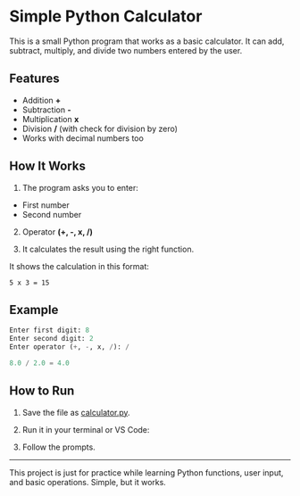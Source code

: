 # Simple Python Calculator

This is a small Python program that works as a basic calculator.
It can add, subtract, multiply, and divide two numbers entered by the user.

## Features
* Addition **+**
* Subtraction **-**
* Multiplication **x**
* Division **/** (with check for division by zero)
* Works with decimal numbers too

## How It Works
1. The program asks you to enter:
* First number
* Second number
  
2. Operator **(+, -, x, /)**

3. It calculates the result using the right function.

It shows the calculation in this format:
```
5 x 3 = 15
```
## Example
```python
Enter first digit: 8
Enter second digit: 2
Enter operator (+, -, x, /): /

8.0 / 2.0 = 4.0
```

## How to Run
1. Save the file as [calculator.py](calculator_ass.py).

2. Run it in your terminal or VS Code:

3. Follow the prompts.

---

This project is just for practice while learning Python functions, user input, and basic operations.
Simple, but it works.
